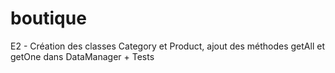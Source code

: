 # boutique

E2 - Création des classes Category et Product, ajout des méthodes getAll et getOne dans DataManager + Tests
